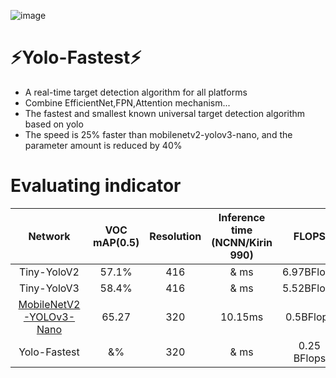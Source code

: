 

![image](https://github.com/dog-qiuqiu/Yolo-Fastest/blob/master/data/flash.gif)

# :zap:Yolo-Fastest:zap:
* A real-time target detection algorithm for all platforms
* Combine EfficientNet,FPN,Attention mechanism...
* The fastest and smallest known universal target detection algorithm based on yolo
* The speed is 25% faster than mobilenetv2-yolov3-nano, and the parameter amount is reduced by 40%

# Evaluating indicator
Network|VOC mAP(0.5)|Resolution|Inference time (NCNN/Kirin 990)|FLOPS|Weight size
:---:|:---:|:---:|:---:|:---:|:---:
Tiny-YoloV2|57.1%|416|& ms|6.97BFlops|60.5MB
Tiny-YoloV3|58.4%|416|& ms|5.52BFlops|33.4MB
[MobileNetV2-YOLOv3-Nano](https://github.com/dog-qiuqiu/MobileNetv2-YOLOV3/tree/master/MobileNetV2-YOLOv3-Nano)|65.27|320|10.15ms|0.5BFlops|3.0MB
Yolo-Fastest|&%|320|& ms|0.25 BFlops|1.8MB

